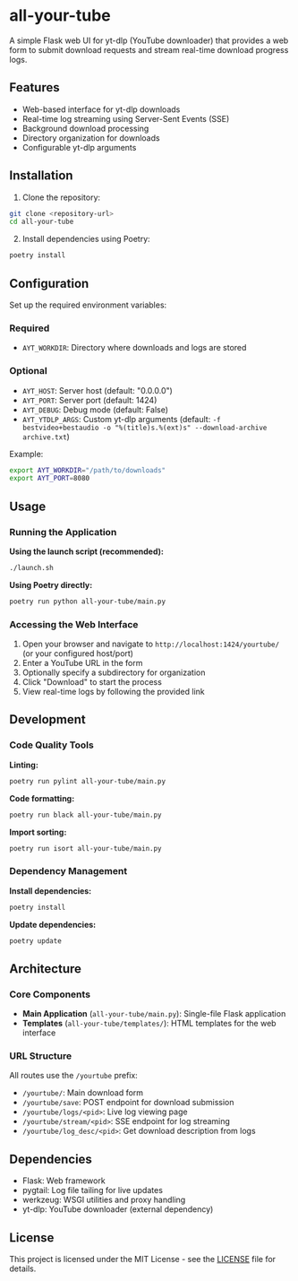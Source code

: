 # all-your-tube

A simple Flask web UI for yt-dlp (YouTube downloader) that provides a web
form to submit download requests and stream real-time download progress logs.

## Features

- Web-based interface for yt-dlp downloads
- Real-time log streaming using Server-Sent Events (SSE)
- Background download processing
- Directory organization for downloads
- Configurable yt-dlp arguments

## Installation

1. Clone the repository:

```bash
git clone <repository-url>
cd all-your-tube
```

2. Install dependencies using Poetry:

```bash
poetry install
```

## Configuration

Set up the required environment variables:

### Required

- `AYT_WORKDIR`: Directory where downloads and logs are stored

### Optional

- `AYT_HOST`: Server host (default: "0.0.0.0")
- `AYT_PORT`: Server port (default: 1424)
- `AYT_DEBUG`: Debug mode (default: False)
- `AYT_YTDLP_ARGS`: Custom yt-dlp arguments (default:
  `-f bestvideo+bestaudio -o "%(title)s.%(ext)s" --download-archive archive.txt`)

Example:

```bash
export AYT_WORKDIR="/path/to/downloads"
export AYT_PORT=8080
```

## Usage

### Running the Application

**Using the launch script (recommended):**

```bash
./launch.sh
```

**Using Poetry directly:**

```bash
poetry run python all-your-tube/main.py
```

### Accessing the Web Interface

1. Open your browser and navigate to `http://localhost:1424/yourtube/` (or
   your configured host/port)
2. Enter a YouTube URL in the form
3. Optionally specify a subdirectory for organization
4. Click "Download" to start the process
5. View real-time logs by following the provided link

## Development

### Code Quality Tools

**Linting:**

```bash
poetry run pylint all-your-tube/main.py
```

**Code formatting:**

```bash
poetry run black all-your-tube/main.py
```

**Import sorting:**

```bash
poetry run isort all-your-tube/main.py
```

### Dependency Management

**Install dependencies:**

```bash
poetry install
```

**Update dependencies:**

```bash
poetry update
```

## Architecture

### Core Components

- **Main Application** (`all-your-tube/main.py`): Single-file Flask
  application
- **Templates** (`all-your-tube/templates/`): HTML templates for the web
  interface

### URL Structure

All routes use the `/yourtube` prefix:

- `/yourtube/`: Main download form
- `/yourtube/save`: POST endpoint for download submission
- `/yourtube/logs/<pid>`: Live log viewing page
- `/yourtube/stream/<pid>`: SSE endpoint for log streaming
- `/yourtube/log_desc/<pid>`: Get download description from logs

## Dependencies

- Flask: Web framework
- pygtail: Log file tailing for live updates
- werkzeug: WSGI utilities and proxy handling
- yt-dlp: YouTube downloader (external dependency)

## License

This project is licensed under the MIT License - see the [LICENSE](LICENSE)
file for details.
